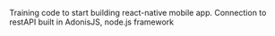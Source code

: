 Training code to start building react-native mobile app.
Connection to restAPI built in AdonisJS, node.js framework